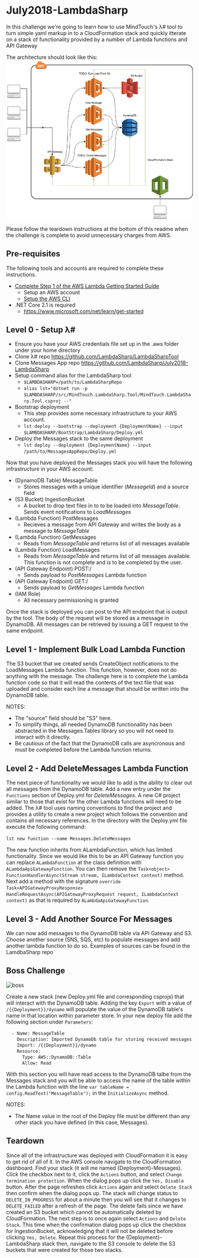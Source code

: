 # July2018-LambdaSharp

In this challenge we're going to learn how to use MindTouch's λ# tool to turn simple yaml markup in to a CloudFormation stack and quickly itterate on a stack of functionality provided by a number of Lambda functions and API Gateway

The architecture should look like this:
![stack](flow.png)

Please follow the teardown instructions at the bottom of this readme when the challenge is complete to avoid unnecessary charges from AWS.

## Pre-requisites

The following tools and accounts are required to complete these instructions.

- [Complete Step 1 of the AWS Lambda Getting Started Guide](http://docs.aws.amazon.com/lambda/latest/dg/setup.html)
  - Setup an AWS account
  - [Setup the AWS CLI](https://docs.aws.amazon.com/lambda/latest/dg/setup-awscli.html)
- .NET Core 2.1 is required
  - <https://www.microsoft.com/net/learn/get-started>

## Level 0 - Setup λ#
- Ensure you have your AWS credentials file set up in the .aws folder under your home directory
- Clone λ# repo <https://github.com/LambdaSharp/LambdaSharpTool>
- Clone Messages App repo <https://github.com/LambdaSharp/July2018-LambdaSharp>
- Setup command alias for the LambdaSharp tool
  - `$LAMBDASHARP=/path/to/LambdaSharpRepo`
  - `alias lst="dotnet run -p $LAMBDASHARP/src/MindTouch.LambdaSharp.Tool/MindTouch.LambdaSharp.Tool.csproj --"`
- Bootstrap deployment
  - This step provides some necessary infrastructure to your AWS account.
  - `lst deploy --bootstrap --deployment {DeploymentName} --input $LAMBDASHARP/BootStrap/LambdaSharp/Deploy.yml`
- Deploy the Messages stack to the same deployment
  - `lst deploy --deployment {DeploymentName} --input /path/to/MessagesAppRepo/Deploy.yml`

Now that you have deployed the Messages stack you will have the following infrastructure in your AWS account:
- (DynamoDB Table) MessageTable
  - Stores messages with a unique identifier (_MessageId_) and a source field
- (S3 Bucket) IngestionBucket
  - A bucket to drop text files in to to be loaded into _MessageTable_. Sends event notifications to _LoadMessages_
- (Lambda Function) PostMessages
  - Recieves a message from API Gateway and writes the body as a message to _MessageTable_
- (Lambda Function) GetMessages
  - Reads from _MessageTable_ and returns list of all messages available
- (Lambda Function) LoadMessages
  - Reads from _MessageTable_ and returns list of all messages available. This function is not complete and is to be completed by the user.
- (API Gateway Endpoint) POST:/
  - Sends payload to _PostMessages_ Lambda function
- (API Gateway Endpoint) GET:/
  - Sends payload to _GetMessages_ Lambda function
- (IAM Role)
  - All necessary permissioning is granted

Once the stack is deployed you can post to the API endpoint that is output by the tool. The body of the request will be stored as a message in DynamoDB. All messages can be retrieved by issuing a GET request to the same endpoint.

## Level 1 - Implement Bulk Load Lambda Function

The S3 bucket that we created sends CreateObject notifications to the LoadMessages Lambda function. This function, however, does not do anything with the message. The challenge here is to complete the Lambda function code so that it will read the contents of the text file that was uploaded and consider each line a message that should be written into the DynamoDB table.

NOTES: 
- The "source" field should be "S3" here.
- To simplify things, all needed DynamoDB functionallity has been abstracted in the Messages.Tables library so you will not need to interact with it directly.
- Be cautious of the fact that the DynamoDB calls are asyncronous and must be completed before the Lambda function returns.

## Level 2 - Add DeleteMessages Lambda Function

The next piece of functionality we would like to add is the ability to clear out all messages from the DynamoDB table. Add a new entry under the `Functions` section of Deploy.yml for _DeleteMessages_. A new C# project similar to those that exist for the other Lambda functions will need to be added. The λ# tool uses naming conventions to find the project and provides a utility to create a new project which follows the convention and contains all necessary references. In the directory with the Deploy.yml file execute the following command:

`lst new function --name Messages.DeleteMessages`

The new function inherits from ALambdaFunction, which has limited functionality. Since we would like this to be an API Gateway function you can replace `ALambdaFunction` at the class definition with `ALambdaApiGatewayFunction`. You can then remove the `Task<object> FunctionHandlerAsync(Stream stream, ILambdaContext context)` method. Next add a method with the signature `override Task<APIGatewayProxyResponse> HandleRequestAsync(APIGatewayProxyRequest request, ILambdaContext context)` as that is required by `ALambdaApiGatewayFunction`.

## Level 3 - Add Another Source For Messages

We can now add messages to the DynamoDB table via API Gateway and S3. Choose another source (SNS, SQS, etc) to populate messages and add another lambda function to do so. Examples of sources can be found in the LamdbaSharp repo

## Boss Challenge

![boss](http://images2.fanpop.com/image/photos/10400000/Bowser-nintendo-villains-10403203-500-413.jpg)

Create a new stack (new Deploy.yml file and corresponding csprojs) that will interact with the DynamoDB table. Adding the key `Export` with a value of `/{{Deployment}}/dynamo` will populate the value of the DynamoDB table's name in that location within parameter store. In your new deploy file add the following section under `Parameters`:

```
  - Name: MessageTable
    Description: Imported DynamoDb table for storing received messages
    Import: /{{Deployment}}/dynamo
    Resource:
      Type: AWS::DynamoDB::Table
      Allow: Read
```

With this section you will have read access to the DynamoDB talbe from the Messages stack and you will be able to access the name of the table within the Lambda function with the line `var tableName = config.ReadText("MessageTable");` in the `InitializeAsync` method.

NOTES:
- The Name value in the root of the Deploy file must be different than any other stack you have defined (in this case, Messages).


## Teardown

Since all of the infrastructure was deployed with CloudFormation it is easy to get rid of all of it. In the AWS console navigate to the CloudFormation dashboard. Find your stack (it will me named {Deployment}-Messages). Click the checkbox next to it, click the `Actions` button, and select `Change termination protection`. When the dialog pops up click the `Yes, Disable` button. After the page refreshes click `Actions` again and select `Delete Stack` then confirm when the dialog pops up. The stack will change status to `DELETE_IN_PROGRESS` for about a minute then you will see that it changes to `DELETE_FAILED` after a refresh of the page. The delete fails since we have created an S3 bucket which cannot be automatically deleted by CloudFormation. The next step is to once again select `Actions` and `Delete Stack`. This time when the confirmation dialog pops up click the checkbox for IngestionBucket, acknowledging that it will not be deleted before clicking `Yes, Delete`. Repeat this process for the {Deployment}-LambdaSharp stack then, navigate to the S3 console to delete the S3 buckets that were created for those two stacks.